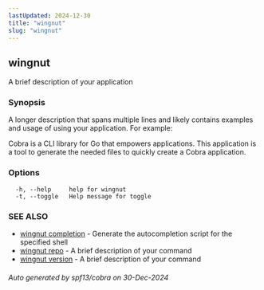 ```yaml
---
lastUpdated: 2024-12-30
title: "wingnut"
slug: "wingnut"
---
```

## wingnut

A brief description of your application

### Synopsis

A longer description that spans multiple lines and likely contains
examples and usage of using your application. For example:

Cobra is a CLI library for Go that empowers applications.
This application is a tool to generate the needed files
to quickly create a Cobra application.

### Options

```
  -h, --help     help for wingnut
  -t, --toggle   Help message for toggle
```

### SEE ALSO

* [wingnut completion](/cli/wingnut_completion/)	 - Generate the autocompletion script for the specified shell
* [wingnut repo](/cli/wingnut_repo/)	 - A brief description of your command
* [wingnut version](/cli/wingnut_version/)	 - A brief description of your command

###### Auto generated by spf13/cobra on 30-Dec-2024
